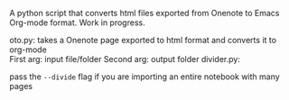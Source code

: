 A python script that converts html files exported from Onenote to Emacs Org-mode format.
Work in progress.

oto.py: takes a Onenote page exported to html format and converts it to org-mode  
    First arg: input file/folder
    Second arg: output folder
divider.py: 

pass the `--divide` flag if you are importing an entire notebook with many pages
